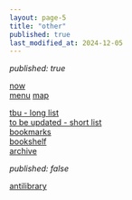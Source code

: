 ```yaml
---
layout: page-5
title: "other"
published: true
last_modified_at: 2024-12-05
---
```


_published: true_

[now](/now.html)  
[menu](/menu.html)
[map](/map.html)

[tbu - long list](/tbu.html)  
[to be updated - short list](/to-be-updated.html)  
[bookmarks](/bookmarks.html)  
[bookshelf](/bookshelf.html)  
[archive](/posts.html)

_published: false_

[antilibrary](/antilibrary.html)
